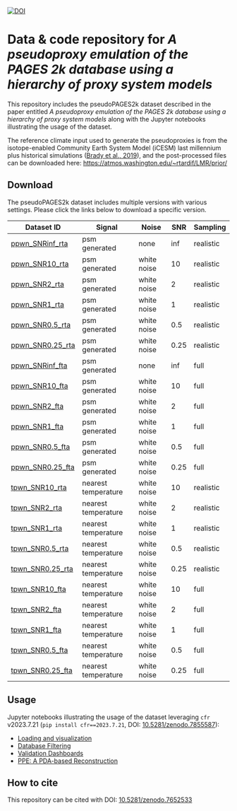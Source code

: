 [![DOI](https://zenodo.org/badge/DOI/10.5281/zenodo.7652533.svg)](https://doi.org/10.5281/zenodo.7652533)


# Data & code repository for *A pseudoproxy emulation of the PAGES 2k database using a hierarchy of proxy system models*

This repository includes the pseudoPAGES2k dataset described in the paper entitled *A pseudoproxy emulation of the PAGES 2k database using a hierarchy of proxy system models* along with the Jupyter notebooks illustrating the usage of the dataset.

The reference climate input used to generate the pseudoproxies is from the isotope-enabled Community Earth System Model (iCESM) last millennium plus historical simulations ([Brady et al., 2019](https://doi.org/10.1029/2019MS001663)), and the post-processed files can be downloaded here: https://atmos.washington.edu/~rtardif/LMR/prior/


## Download

The pseudoPAGES2k dataset includes multiple versions with various settings.
Please click the links below to download a specific version.

| Dataset ID                                     | Signal              | Noise       | SNR  | Sampling  |
|------------------------------------------------|---------------------|-------------|------|-----------|
| [ppwn_SNRinf_rta](https://github.com/fzhu2e/paper-pseudoPAGES2k/raw/main/data/ppwn_SNRinf_rta.nc)   | psm generated       | none        | inf  | realistic |
| [ppwn_SNR10_rta](https://github.com/fzhu2e/paper-pseudoPAGES2k/raw/main/data/ppwn_SNR10_rta.nc)     | psm generated       | white noise | 10   | realistic |
| [ppwn_SNR2_rta](https://github.com/fzhu2e/paper-pseudoPAGES2k/raw/main/data/ppwn_SNR2_rta.nc)       | psm generated       | white noise | 2    | realistic |
| [ppwn_SNR1_rta](https://github.com/fzhu2e/paper-pseudoPAGES2k/raw/main/data/ppwn_SNR1_rta.nc)       | psm generated       | white noise | 1    | realistic |
| [ppwn_SNR0.5_rta](https://github.com/fzhu2e/paper-pseudoPAGES2k/raw/main/data/ppwn_SNR0.5_rta.nc)   | psm generated       | white noise | 0.5  | realistic |
| [ppwn_SNR0.25_rta](https://github.com/fzhu2e/paper-pseudoPAGES2k/raw/main/data/ppwn_SNR0.25_rta.nc) | psm generated       | white noise | 0.25 | realistic |
| [ppwn_SNRinf_fta](https://github.com/fzhu2e/paper-pseudoPAGES2k/raw/main/data/ppwn_SNRinf_fta.nc)   | psm generated       | none        | inf  | full      |
| [ppwn_SNR10_fta](https://github.com/fzhu2e/paper-pseudoPAGES2k/raw/main/data/ppwn_SNR10_fta.nc)     | psm generated       | white noise | 10   | full      |
| [ppwn_SNR2_fta](https://github.com/fzhu2e/paper-pseudoPAGES2k/raw/main/data/ppwn_SNR2_fta.nc)       | psm generated       | white noise | 2    | full      |
| [ppwn_SNR1_fta](https://github.com/fzhu2e/paper-pseudoPAGES2k/raw/main/data/ppwn_SNR1_fta.nc)       | psm generated       | white noise | 1    | full      |
| [ppwn_SNR0.5_fta](https://github.com/fzhu2e/paper-pseudoPAGES2k/raw/main/data/ppwn_SNR0.5_fta.nc)   | psm generated       | white noise | 0.5  | full      |
| [ppwn_SNR0.25_fta](https://github.com/fzhu2e/paper-pseudoPAGES2k/raw/main/data/ppwn_SNR0.25_fta.nc) | psm generated       | white noise | 0.25 | full      |
| [tpwn_SNR10_rta](https://github.com/fzhu2e/paper-pseudoPAGES2k/raw/main/data/tpwn_SNR10_rta.nc)     | nearest temperature | white noise | 10   | realistic |
| [tpwn_SNR2_rta](https://github.com/fzhu2e/paper-pseudoPAGES2k/raw/main/data/tpwn_SNR2_rta.nc)       | nearest temperature | white noise | 2    | realistic |
| [tpwn_SNR1_rta](https://github.com/fzhu2e/paper-pseudoPAGES2k/raw/main/data/tpwn_SNR1_rta.nc)       | nearest temperature | white noise | 1    | realistic |
| [tpwn_SNR0.5_rta](https://github.com/fzhu2e/paper-pseudoPAGES2k/raw/main/data/tpwn_SNR0.5_rta.nc)   | nearest temperature | white noise | 0.5  | realistic |
| [tpwn_SNR0.25_rta](https://github.com/fzhu2e/paper-pseudoPAGES2k/raw/main/data/tpwn_SNR0.25_rta.nc) | nearest temperature | white noise | 0.25 | realistic |
| [tpwn_SNR10_fta](https://github.com/fzhu2e/paper-pseudoPAGES2k/raw/main/data/tpwn_SNR10_fta.nc)     | nearest temperature | white noise | 10   | full      |
| [tpwn_SNR2_fta](https://github.com/fzhu2e/paper-pseudoPAGES2k/raw/main/data/tpwn_SNR2_fta.nc)       | nearest temperature | white noise | 2    | full      |
| [tpwn_SNR1_fta](https://github.com/fzhu2e/paper-pseudoPAGES2k/raw/main/data/tpwn_SNR1_fta.nc)       | nearest temperature | white noise | 1    | full      |
| [tpwn_SNR0.5_fta](https://github.com/fzhu2e/paper-pseudoPAGES2k/raw/main/data/tpwn_SNR0.5_fta.nc)   | nearest temperature | white noise | 0.5  | full      |
| [tpwn_SNR0.25_fta](https://github.com/fzhu2e/paper-pseudoPAGES2k/raw/main/data/tpwn_SNR0.25_fta.nc) | nearest temperature | white noise | 0.25 | full      |

## Usage

Jupyter notebooks illustrating the usage of the dataset leveraging `cfr` v2023.7.21 (`pip install cfr==2023.7.21`, DOI: [10.5281/zenodo.7855587](https://doi.org/10.5281/zenodo.7855587)):

- [Loading and visualization](./notebooks/pdb-load-viz.ipynb)
- [Database Filtering](./notebooks/pdb-filter.ipynb)
- [Validation Dashboards](./notebooks/dashboards.ipynb)
- [PPE: A PDA-based Reconstruction](./notebooks/ppe-pda.ipynb)


## How to cite
This repository can be cited with DOI: [10.5281/zenodo.7652533](https://doi.org/10.5281/zenodo.7652533)